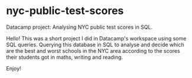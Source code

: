 # nyc-public-test-scores
Datacamp project: Analysing NYC public test scores in SQL.

Hello! This was a short project I did in Datacamp's workspace using some SQL queries.
Querying this database in SQL to analyse and decide which are the best and worst schools in the NYC area according to the scores their students got in maths, writing and reading.

Enjoy!
